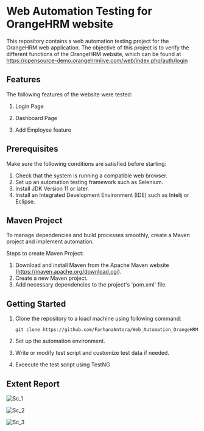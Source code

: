 # Web Automation Testing for OrangeHRM website
This repository contains a web automation testing project for the OrangeHRM web application. The objective of this project is to verify the different functions of the OrangeHRM website, which can be found at https://opensource-demo.orangehrmlive.com/web/index.php/auth/login

## Features
The following features of the website were tested:

 1. Login Page

 2. Dashboard Page
 
 3. Add Employee feature

## Prerequisites

Make sure the following conditions are satisfied before starting:

1.  Check that the system is running a compatible web browser.
2.  Set up an automation testing framework such as Selenium.
3.  Install JDK Version 11 or later.
4.  Install an Integrated Development Environment (IDE) such as Intelij or Eclipse.

## Maven Project
To manage dependencies and build processes smoothly, create a Maven project and implement automation.

Steps to create Maven Project:
1. Download and install Maven from the Apache Maven website (https://maven.apache.org/download.cgi).
2. Create a new Maven project.
3. Add necessary dependencies to the project's 'pom.xml' file.


## Getting Started
1. Clone the repository to a loacl machine using following command:


   `git clone https://github.com/FarhanaAntora/Web_Automation_OrangeHRM`

2. Set up the automation environment.
3. Write or modify test script and customize test data if needed.
4. Excecute the test script using TestNG


## Extent Report





   
   ![Sc_1](https://github.com/FarhanaAntora/Web_Automation_OrangeHRM/assets/96485899/e64fef0c-ee5a-4753-ae47-9031ee9f558f)














![Sc_2](https://github.com/FarhanaAntora/Web_Automation_OrangeHRM/assets/96485899/c053f1c3-668f-49ff-b9ef-589a391d5d1d)






 

![Sc_3](https://github.com/FarhanaAntora/Web_Automation_OrangeHRM/assets/96485899/ebc75236-e010-405b-8d53-2b422fe95530)

